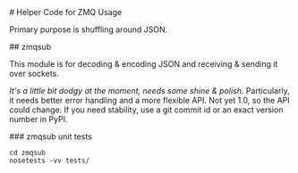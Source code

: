 <A name="toc1-0" title="Helper Code for ZMQ Usage" />
# Helper Code for ZMQ Usage

Primary purpose is shuffling around JSON.

<A name="toc2-5" title="zmqsub" />
## zmqsub

This module is for decoding & encoding JSON and receiving & sending it over sockets.

*It's a little bit dodgy at the moment, needs some shine & polish.*  Particularly, it needs better error handling and a more flexible API. Not yet 1.0, so the API could change. If you need stability, use a git commit id or an exact version number in PyPI.

<A name="toc3-12" title="zmqsub unit tests" />
### zmqsub unit tests

    cd zmqsub
    nosetests -vv tests/
